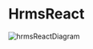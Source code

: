 
# HrmsReact
![hrmsReactDiagram](https://user-images.githubusercontent.com/63336998/124950384-08203780-e01b-11eb-8acb-43310e3cb730.png)
